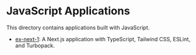 # JavaScript Applications

This directory contains applications built with JavaScript.

- [ex-next-1](./ex-next-1): A Next.js application with TypeScript, Tailwind CSS, ESLint, and Turbopack.
